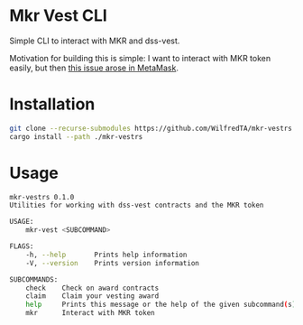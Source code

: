 # Mkr Vest CLI
Simple CLI to interact with MKR and dss-vest.

Motivation for building this is simple: I want to interact with MKR token easily, but then [this issue arose in MetaMask](https://github.com/MetaMask/metamask-extension/issues/14187). 

# Installation
```bash
git clone --recurse-submodules https://github.com/WilfredTA/mkr-vestrs
cargo install --path ./mkr-vestrs

```

# Usage

```bash
mkr-vestrs 0.1.0
Utilities for working with dss-vest contracts and the MKR token

USAGE:
    mkr-vest <SUBCOMMAND>

FLAGS:
    -h, --help       Prints help information
    -V, --version    Prints version information

SUBCOMMANDS:
    check    Check on award contracts
    claim    Claim your vesting award
    help     Prints this message or the help of the given subcommand(s)
    mkr      Interact with MKR token

```